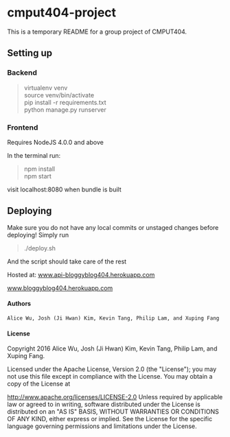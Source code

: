 # cmput404-project

This is a temporary README for a group project of CMPUT404.

## Setting up
### Backend
> virtualenv venv  
> source venv/bin/activate  
> pip install -r requirements.txt  
> python manage.py runserver

### Frontend
Requires NodeJS 4.0.0 and above

In the terminal run:
> npm install  
> npm start  

visit localhost:8080 when bundle is built

## Deploying
Make sure you do not have any local commits or unstaged changes before deploying!
Simply run
> ./deploy.sh  

And the script should take care of the rest

Hosted at:
www.api-bloggyblog404.herokuapp.com

www.bloggyblog404.herokuapp.com

#### Authors
`Alice Wu, Josh (Ji Hwan) Kim, Kevin Tang, Philip Lam, and Xuping Fang`

#### License 
Copyright 2016 Alice Wu, Josh (Ji Hwan) Kim, Kevin Tang, Philip Lam, and Xuping Fang.

Licensed under the Apache License, Version 2.0 (the "License"); you may not use this file except in compliance with the License. You may obtain a copy of the License at

http://www.apache.org/licenses/LICENSE-2.0 Unless required by applicable law or agreed to in writing, software distributed under the License is distributed on an "AS IS" BASIS, WITHOUT WARRANTIES OR CONDITIONS OF ANY KIND, either express or implied. See the License for the specific language governing permissions and limitations under the License.
